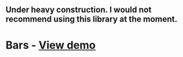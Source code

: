 ## Under heavy construction. I would not recommend using this library at the moment.

# Bars - [View demo](http://ianhan.com/libraries/ih-bars/demo)
